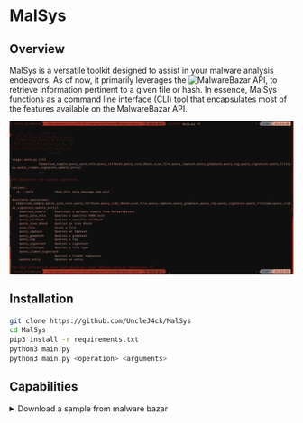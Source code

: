# MalSys


## Overview

MalSys is a versatile toolkit designed to assist in your malware analysis endeavors. As of now, it primarily leverages the ![MalwareBazar API](https://bazaar.abuse.ch/api/), to retrieve information pertinent to a given file or hash. In essence, MalSys functions as a command line interface (CLI) tool that encapsulates most of the features available on the MalwareBazar API.

<p align="center">
  <a href="./assets/icon.png">
    <img src="./assets/icon.png">
  </a>
</p>

## Installation

```Bash
git clone https://github.com/UncleJ4ck/MalSys
cd MalSys
pip3 install -r requirements.txt
python3 main.py
python3 main.py <operation> <arguments>
```

## Capabilities

<details><summary>Download a sample from malware bazar</summary>

```Bash
python3 main.py download_sample --hash <SHA256 hash of the malware sample>
```
> This command will download, unzip, and store the sample as a .exe or .bin file (or another format depending on the sample's filetype).

<p align="center">
  <a href="./assets/download.png">
    <img src="./assets/download.png">
  </a>
</p>

<details><summary> Scans a file using a specified file path or hash</summary>

```Bash
python3 main.py scan_file --hash <hash of the sample>
```
```Bash
python3 main.py scan_file --file <path of the sample>
```
<p align="center">
  <a href="./assets/scan_1.png">
    <img src="./assets/scan_1.png">
  </a>
</p>

<p align="center">
  <a href="./assets/scan_2.png">
    <img src="./assets/scan_2.png">
  </a>
</p>

<p align="center">
  <a href="./assets/scan_3.png">
    <img src="./assets/scan_3.png">
  </a>
</p>

<details><summary>Query an icon dhash using a specified file or hash</summary>

```Bash
python3 main.py query_icon_dhash --hash <hash>
```
> This command will query the hash using the MalwareBazar API.

<p align="center">
  <a href="./assets/dhash_1.png">
    <img src="./assets/dhash_1.png">
  </a>
</p>

```Bash
python3 main.py query_icon_dhash --file <sample>
```
<p align="center">
  <a href="./assets/dhash_2.png">
    <img src="./assets/dhash_2.png">
  </a>
</p>

> The features within MalSys mirror those available on the MalwareBazar API website, and this holds true across all operations.

## TO-DO

- [-] Addition of other free API services such as AlienVault, etc.
- [-] Implementation of features like IOC scanning and Yara Generation
- [-] Bug fixes
- [-] Incorporation of live dynamic analysis via sandboxing and other methods
